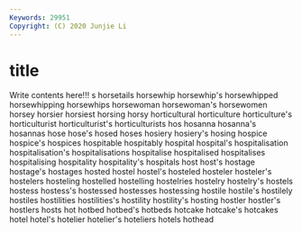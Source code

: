 ```yaml
---
Keywords: 29951
Copyright: (C) 2020 Junjie Li
---
```


# title

Write contents here!!!
s 
horsetails 
horsewhip 
horsewhip's 
horsewhipped
horsewhipping 
horsewhips 
horsewoman 
horsewoman's 
horsewomen 
horsey 
horsier 
horsiest 
horsing 
horsy
horticultural 
horticulture 
horticulture's 
horticulturist 
horticulturist's 
horticulturists 
hos 
hosanna 
hosanna's 
hosannas
hose 
hose's 
hosed 
hoses 
hosiery 
hosiery's 
hosing 
hospice 
hospice's 
hospices
hospitable 
hospitably 
hospital 
hospital's 
hospitalisation 
hospitalisation's 
hospitalisations 
hospitalise 
hospitalised 
hospitalises
hospitalising 
hospitality 
hospitality's 
hospitals 
host 
host's 
hostage 
hostage's 
hostages 
hosted
hostel 
hostel's 
hosteled 
hosteler 
hosteler's 
hostelers 
hosteling 
hostelled 
hostelling 
hostelries
hostelry 
hostelry's 
hostels 
hostess 
hostess's 
hostessed 
hostesses 
hostessing 
hostile 
hostile's
hostilely 
hostiles 
hostilities 
hostilities's 
hostility 
hostility's 
hosting 
hostler 
hostler's 
hostlers
hosts 
hot 
hotbed 
hotbed's 
hotbeds 
hotcake 
hotcake's 
hotcakes 
hotel 
hotel's
hotelier 
hotelier's 
hoteliers 
hotels 
hothead 
